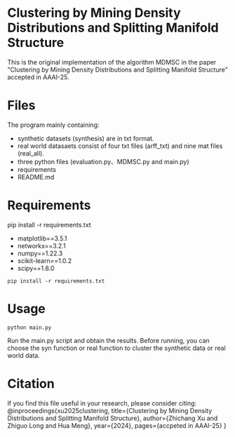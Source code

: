 # Clustering by Mining Density Distributions and Splitting Manifold Structure
This is the original implementation of the algorithm MDMSC in the paper "Clustering by Mining Density Distributions and Splitting Manifold Structure" accepted in AAAI-25. 

# Files
The program mainly containing:
* synthetic datasets (synthesis) are in txt format.
* real world datasaets consist of four txt files (arff_txt) and nine mat files (real_all).
* three python files (evaluation.py、MDMSC.py and main.py)
* requirements
* README.md

# Requirements
pip install -r requirements.txt
* matplotlib==3.5.1
* networkx==3.2.1
* numpy==1.22.3
* scikit-learn==1.0.2
* scipy==1.8.0
```
pip install -r requirements.txt
```
# Usage
```
python main.py
```
 Run the main.py script and obtain the results.
 Before running, you can choose the syn function or real function to cluster the synthetic data or real world data.

# Citation
If you find this file useful in your research, please consider citing:
@inproceedings{xu2025clustering,
      title={Clustering by Mining Density Distributions and Splitting Manifold Structure}, 
      author={Zhichang Xu and Zhiguo Long and Hua Meng},
      year={2024},
      pages={accpeted in AAAI-25} 
}
